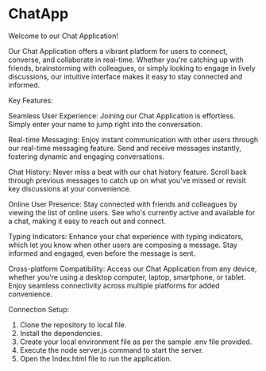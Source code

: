 # ChatApp
Welcome to our Chat Application!

Our Chat Application offers a vibrant platform for users to connect, converse, and collaborate in real-time. Whether you're catching up with friends, brainstorming with colleagues, or simply looking to engage in lively discussions, our intuitive interface makes it easy to stay connected and informed.

Key Features:

Seamless User Experience: Joining our Chat Application is effortless. Simply enter your name to jump right into the conversation.

Real-time Messaging: Enjoy instant communication with other users through our real-time messaging feature. Send and receive messages instantly, fostering dynamic and engaging conversations.

Chat History: Never miss a beat with our chat history feature. Scroll back through previous messages to catch up on what you've missed or revisit key discussions at your convenience.

Online User Presence: Stay connected with friends and colleagues by viewing the list of online users. See who's currently active and available for a chat, making it easy to reach out and connect.

Typing Indicators: Enhance your chat experience with typing indicators, which let you know when other users are composing a message. Stay informed and engaged, even before the message is sent.

Cross-platform Compatibility: Access our Chat Application from any device, whether you're using a desktop computer, laptop, smartphone, or tablet. Enjoy seamless connectivity across multiple platforms for added convenience.

Connection Setup:
1. Clone the repository to local file.
2. Install the dependencies.
3. Create your local environment file as per the sample .env file provided.
4. Execute the node server.js command to start the server.
5. Open the Index.html file to run the application.
